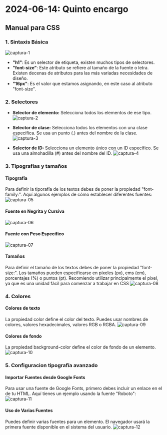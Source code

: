 # **2024-06-14: Quinto encargo**

## **Manual para CSS**

### 1. Sintaxis Básica

![captura-1](captura-01.png)

- **"h1"**: Es un selector de etiqueta, existen muchos tipos de selectores.
- **"font-size"**: Este atributo se refiere al tamaño de la fuente o letra. Existen decenas de atributos para las más variadas necesidades de diseño.
- **"16px"**: Es el valor que estamos asignando, en este caso al atributo "font-size".​​

### 2. Selectores

- **Selector de elemento:** Selecciona todos los elementos de ese tipo.
![captura-2](captura-02.png)
  
- **Selector de clase:** Selecciona todos los elementos con una clase específica. Se usa un punto (.) antes del nombre de la clase.
![captura-3](captura-03.png)
  
- **Selector de ID:**  Selecciona un elemento único con un ID específico. Se usa una almohadilla (#) antes del nombre del ID.
![captura-4](captura-04.png)

### 3. Tipografías y tamaños

#### Tipografía 
Para definir la tiporafía de los textos debes de poner la propiedad "font-family:". Aquí algunos ejemplos de cómo establecer diferentes fuentes:
![captura-05](./captura-05.png)

#### Fuente en Negrita y Cursiva
![captura-06](./captura-06.png)

#### Fuente con Peso Específico
![captura-07](./captura-07.png)

#### Tamaños 
Para definir el tamaño de los textos debes de poner la propiedad "font-size:". Los tamaños pueden especificarse en píxeles (px), ems (em), porcentajes (%) o puntos (pt). Recomiendo utilizar principalmente el pixel, ya que es una unidad fácil para comenzar a trabajar en CSS
![captura-08](./captura-08.png)

### 4. Colores

#### Colores de texto
La propiedad color define el color del texto. Puedes usar nombres de colores, valores hexadecimales, valores RGB o RGBA.
![captura-09](./captura-09.png)

#### Colores de fondo
La propiedad background-color define el color de fondo de un elemento.
![captura-10](captura-10.png)

### 5. Configuracion tipografía avanzado

#### Importar Fuentes desde Google Fonts
Para usar una fuente de Google Fonts, primero debes incluir un enlace en el <head> de tu HTML. Aquí tienes un ejemplo usando la fuente "Roboto":
![captura-11](captura-11.png)

#### Uso de Varias Fuentes
Puedes definir varias fuentes para un elemento. El navegador usará la primera fuente disponible en el sistema del usuario.
![captura-12](captura-12.png)
